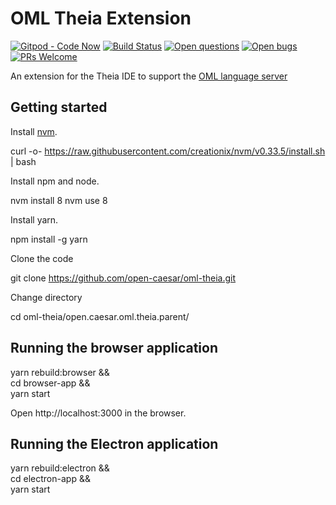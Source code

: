 # OML Theia Extension

[![Gitpod - Code Now](https://img.shields.io/badge/Gitpod-code%20now-blue.svg?longCache=true)](https://gitpod.io#https://github.com/open-caesar/oml-theia)
[![Build Status](https://travis-ci.org/open-caesar/oml-theia.svg?branch=master)](https://travis-ci.org/open-caesar/oml-theia)
[![Open questions](https://img.shields.io/badge/Open-questions-lightgrey.svg?style=flat-curved)](https://github.com/open-caesar/oml-theia/labels/question)
[![Open bugs](https://img.shields.io/badge/Open-bugs-red.svg?style=flat-curved)](https://github.com/open-caesar/oml-theia/labels/bug)
[![PRs Welcome](https://img.shields.io/badge/PRs-welcome-yellowgreen.svg?style=flat-curved)](https://github.com/open-caesar/oml-theia/labels/help%20wanted)

An extension for the Theia IDE to support the [OML language server](https://github.com/open-caesar/oml-language-server)

## Getting started

Install [nvm](https://github.com/creationix/nvm#install-script).

curl -o- https://raw.githubusercontent.com/creationix/nvm/v0.33.5/install.sh | bash

Install npm and node.

nvm install 8
nvm use 8

Install yarn.

npm install -g yarn

Clone the code

git clone https://github.com/open-caesar/oml-theia.git

Change directory

cd oml-theia/open.caesar.oml.theia.parent/

## Running the browser application

yarn rebuild:browser && \
cd browser-app && \
yarn start

Open http://localhost:3000 in the browser.

## Running the Electron application

yarn rebuild:electron && \
cd electron-app && \
yarn start
